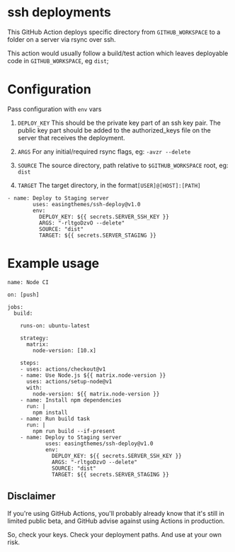 # ssh deployments

This GitHub Action deploys specific directory from `GITHUB_WORKSPACE` to a folder on a server via rsync over ssh. 

This action would usually follow a build/test action which leaves deployable code in `GITHUB_WORKSPACE`, eg `dist`;

# Configuration

Pass configuration with `env` vars

1. `DEPLOY_KEY`
This should be the private key part of an ssh key pair. The public key part should be added to the authorized_keys file on the server that receives the deployment.

2. `ARGS`
For any initial/required rsync flags, eg: `-avzr --delete`

3. `SOURCE`
The source directory, path relative to `$GITHUB_WORKSPACE` root, eg: `dist`

4. `TARGET`
The target directory, in the format`[USER]@[HOST]:[PATH]`


```
- name: Deploy to Staging server
        uses: easingthemes/ssh-deploy@v1.0
        env:
          DEPLOY_KEY: ${{ secrets.SERVER_SSH_KEY }}
          ARGS: "-rltgoDzvO --delete"
          SOURCE: "dist"
          TARGET: ${{ secrets.SERVER_STAGING }}
```

# Example usage

```
name: Node CI

on: [push]

jobs:
  build:

    runs-on: ubuntu-latest

    strategy:
      matrix:
        node-version: [10.x]

    steps:
    - uses: actions/checkout@v1
    - name: Use Node.js ${{ matrix.node-version }}
      uses: actions/setup-node@v1
      with:
        node-version: ${{ matrix.node-version }}
    - name: Install npm dependencies
      run: |
        npm install
    - name: Run build task
      run: |
        npm run build --if-present
    - name: Deploy to Staging server
            uses: easingthemes/ssh-deploy@v1.0
            env:
              DEPLOY_KEY: ${{ secrets.SERVER_SSH_KEY }}
              ARGS: "-rltgoDzvO --delete"
              SOURCE: "dist"
              TARGET: ${{ secrets.SERVER_STAGING }}
```

## Disclaimer

If you're using GitHub Actions, you'll probably already know that it's still in limited public beta, and GitHub advise against using Actions in production. 

So, check your keys. Check your deployment paths. And use at your own risk.